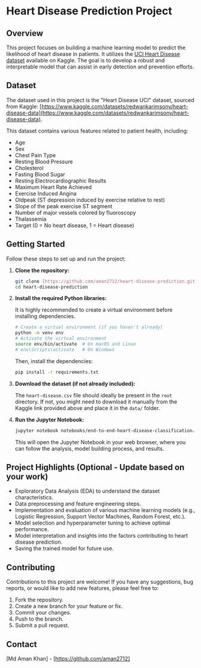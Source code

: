 # Heart Disease Prediction Project

## Overview

This project focuses on building a machine learning model to predict the likelihood of heart disease in patients. It utilizes the [UCI Heart Disease dataset](https://www.kaggle.com/datasets/redwankarimsony/heart-disease-data) available on Kaggle. The goal is to develop a robust and interpretable model that can assist in early detection and prevention efforts.

## Dataset

The dataset used in this project is the "Heart Disease UCI" dataset, sourced from Kaggle: [https://www.kaggle.com/datasets/redwankarimsony/heart-disease-data](https://www.kaggle.com/datasets/redwankarimsony/heart-disease-data).

This dataset contains various features related to patient health, including:

* Age
* Sex
* Chest Pain Type
* Resting Blood Pressure
* Cholesterol
* Fasting Blood Sugar
* Resting Electrocardiographic Results
* Maximum Heart Rate Achieved
* Exercise Induced Angina
* Oldpeak (ST depression induced by exercise relative to rest)
* Slope of the peak exercise ST segment
* Number of major vessels colored by fluoroscopy
* Thalassemia
* Target (0 = No heart disease, 1 = Heart disease)


## Getting Started

Follow these steps to set up and run the project:

1.  **Clone the repository:**

    ```bash
    git clone [https://github.com/aman2712/heart-disease-prediction.git](https://github.com/aman2712/heart-disease-prediction.git)
    cd heart-disease-prediction
    ```

2.  **Install the required Python libraries:**

    It is highly recommended to create a virtual environment before installing dependencies.

    ```bash
    # Create a virtual environment (if you haven't already)
    python -m venv env
    # Activate the virtual environment
    source env/bin/activate  # On macOS and Linux
    # env\Scripts\activate   # On Windows
    ```

    Then, install the dependencies:

    ```bash
    pip install -r requirements.txt
    ```

3.  **Download the dataset (if not already included):**

    The `heart-disease.csv` file should ideally be present in the `root` directory. If not, you might need to download it manually from the Kaggle link provided above and place it in the `data/` folder.

4.  **Run the Jupyter Notebook:**

    ```bash
    jupyter notebook notebooks/end-to-end-heart-disease-classification.ipynb
    ```

    This will open the Jupyter Notebook in your web browser, where you can follow the analysis, model building process, and results.

## Project Highlights (Optional - Update based on your work)

* Exploratory Data Analysis (EDA) to understand the dataset characteristics.
* Data preprocessing and feature engineering steps.
* Implementation and evaluation of various machine learning models (e.g., Logistic Regression, Support Vector Machines, Random Forest, etc.).
* Model selection and hyperparameter tuning to achieve optimal performance.
* Model interpretation and insights into the factors contributing to heart disease prediction.
* Saving the trained model for future use.

## Contributing

Contributions to this project are welcome! If you have any suggestions, bug reports, or would like to add new features, please feel free to:

1.  Fork the repository.
2.  Create a new branch for your feature or fix.
3.  Commit your changes.
4.  Push to the branch.
5.  Submit a pull request.

## Contact

[Md Aman Khan] - [https://github.com/aman2712]
